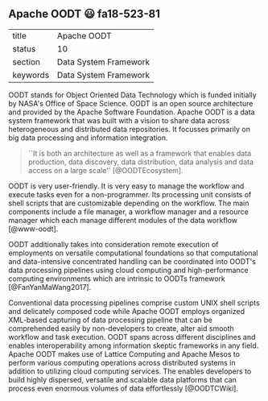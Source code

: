 ## Apache OODT :smiley: fa18-523-81


|          |                               |
| -------- | ----------------------------- |
| title    | Apache OODT                   | 
| status   | 10                            |
| section  | Data System Framework         |
| keywords | Data System Framework         |



OODT stands for Object Oriented Data Technology which is funded initially by NASA's Office of Space Science.  OODT is an open source architecture and provided by the Apache Software Foundation. Apache OODT is a data system framework that was built with a vision to share data across heterogeneous and distributed data repositories. It focusses primarily on big data processing and information integration. 

> ``It is both an architecture as well as a framework that enables 
> data production, data discovery, data distribution, data analysis 
> and data access on a large scale'' [@OODTEcosystem].

OODT is very user-friendly. It is very easy to manage the workflow and execute tasks even for a non-programmer. Its processing unit consists of shell scripts that are customizable depending on the workflow. The main components include a file manager, a workflow manager and a resource manager which each manage different modules of the data workflow [@www-oodt].

OODT additionally takes into consideration remote execution of employments on versatile computational foundations so that computational and data-intensive concentrated handling can be coordinated into OODT's data processing pipelines using cloud computing and high-performance computing environments which are intrinsic to OODTs framework [@FanYanMaWang2017]. 
 
Conventional data processing pipelines comprise custom UNIX shell scripts and delicately composed code while Apache OODT employs organized XML-based capturing of data processing pipeline that can be comprehended easily by non-developers to create, alter aid smooth workflow and task execution. OODT spans across different disciplines and enables interoperability among information skeptic frameworks in any field. Apache OODT makes use of Lattice Computing and Apache Mesos to perform various computing operations across distributed systems in addition to utilizing cloud computing services. The enables developers to build highly dispersed, versatile and scalable data platforms that can process even enormous volumes of data effortlessly [@OODTCWiki].


